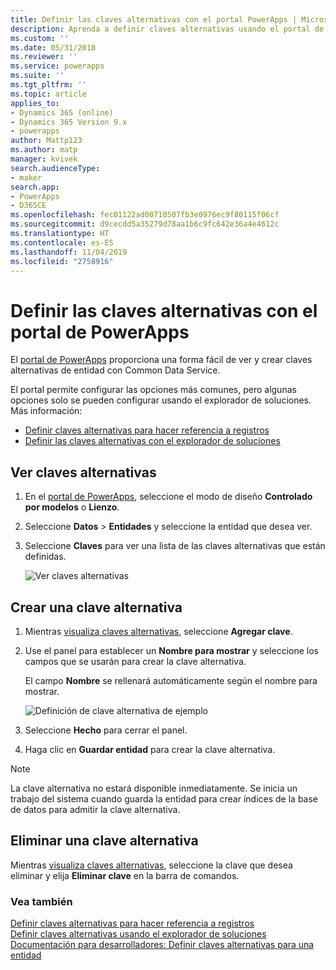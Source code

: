 ```yaml
---
title: Definir las claves alternativas con el portal PowerApps | MicrosoftDocs
description: Aprenda a definir claves alternativas usando el portal de PowerApps
ms.custom: ''
ms.date: 05/31/2018
ms.reviewer: ''
ms.service: powerapps
ms.suite: ''
ms.tgt_pltfrm: ''
ms.topic: article
applies_to:
- Dynamics 365 (online)
- Dynamics 365 Version 9.x
- powerapps
author: Mattp123
ms.author: matp
manager: kvivek
search.audienceType:
- maker
search.app:
- PowerApps
- D365CE
ms.openlocfilehash: fec01122ad00710507fb3e0976ec9f80115f06cf
ms.sourcegitcommit: d9cecdd5a35279d78aa1b6c9fc642e36a4e4612c
ms.translationtype: HT
ms.contentlocale: es-ES
ms.lasthandoff: 11/04/2019
ms.locfileid: "2758916"
---
```

# <a name="define-alternate-keys-using-powerapps-portal"></a>Definir las claves alternativas con el portal de PowerApps

El [portal de PowerApps](https://make.powerapps.com/?utm_source=padocs&utm_medium=linkinadoc&utm_campaign=referralsfromdoc) proporciona una forma fácil de ver y crear claves alternativas de entidad con Common Data Service.

El portal permite configurar las opciones más comunes, pero algunas opciones solo se pueden configurar usando el explorador de soluciones. <br />Más información: 
- [Definir claves alternativas para hacer referencia a registros](define-alternate-keys-reference-records.md)
- [Definir las claves alternativas con el explorador de soluciones](define-alternate-keys-solution-explorer.md)

## <a name="view-alternate-keys"></a>Ver claves alternativas

1. En el [portal de PowerApps](https://make.powerapps.com/?utm_source=padocs&utm_medium=linkinadoc&utm_campaign=referralsfromdoc), seleccione el modo de diseño **Controlado por modelos** o **Lienzo**.
2. Seleccione **Datos** > **Entidades** y seleccione la entidad que desea ver.
3. Seleccione **Claves** para ver una lista de las claves alternativas que están definidas.

    ![Ver claves alternativas](media/view-alternate-keys-portal.png)

## <a name="create-an-alternate-key"></a>Crear una clave alternativa

1. Mientras [visualiza claves alternativas](#view-alternate-keys), seleccione **Agregar clave**.
2. Use el panel para establecer un **Nombre para mostrar** y seleccione los campos que se usarán para crear la clave alternativa.

    El campo **Nombre** se rellenará automáticamente según el nombre para mostrar.

    ![Definición de clave alternativa de ejemplo](media/alternate-key-account-number-sic-code.png)

1. Seleccione **Hecho** para cerrar el panel.
2. Haga clic en **Guardar entidad** para crear la clave alternativa.

> [!NOTE]
> La clave alternativa no estará disponible inmediatamente. Se inicia un trabajo del sistema cuando guarda la entidad para crear índices de la base de datos para admitir la clave alternativa.

## <a name="delete-an-alternate-key"></a>Eliminar una clave alternativa

Mientras [visualiza claves alternativas](#view-alternate-keys), seleccione la clave que desea eliminar y elija **Eliminar clave** en la barra de comandos.

### <a name="see-also"></a>Vea también

[Definir claves alternativas para hacer referencia a registros](define-alternate-keys-reference-records.md)<br />
[Definir claves alternativas usando el explorador de soluciones](define-alternate-keys-solution-explorer.md)<br />
[Documentación para desarrolladores: Definir claves alternativas para una entidad](/dynamics365/customer-engagement/developer/define-alternate-keys-entity)

